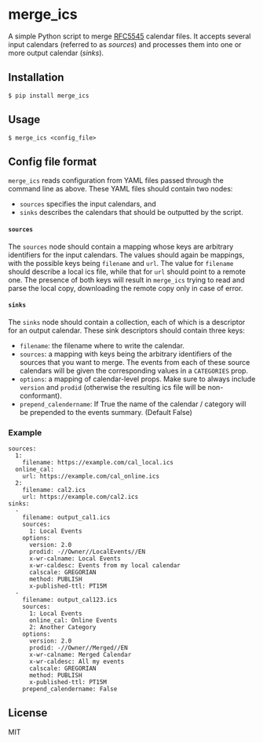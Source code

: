 merge_ics
=========

A simple Python script to merge [RFC5545](https://tools.ietf.org/html/rfc5545) calendar files. It accepts several input calendars (referred to as *sources*) and processes them into one or more output calendar (*sinks*).

## Installation

```
$ pip install merge_ics
```

## Usage

```
$ merge_ics <config_file>
```

## Config file format

`merge_ics` reads configuration from YAML files passed through the command line as above. These YAML files should contain two nodes:

- `sources` specifies the input calendars, and
- `sinks` describes the calendars that should be outputted by the script.

#### `sources`

The `sources` node should contain a mapping whose keys are arbitrary identifiers for the input calendars. The values should again be mappings, with the possible keys being `filename` and `url`. The value for `filename` should describe a local ics file, while that for `url` should point to a remote one. The presence of both keys will result in `merge_ics` trying to read and parse the local copy, downloading the remote copy only in case of error.

#### `sinks`

The `sinks` node should contain a collection, each of which is a descriptor for an output calendar. These sink descriptors should contain three keys:

- `filename`: the filename where to write the calendar.
- `sources`: a mapping with keys being the arbitrary identifiers of the sources that you want to merge. The events from each of these source calendars will be given the corresponding values in a `CATEGORIES` prop.
- `options`: a mapping of calendar-level props. Make sure to always include `version` and `prodid` (otherwise the resulting ics file will be non-conformant).
- `prepend_calendername`: If True the name of the calendar / category will be prepended to the events summary. (Default False)

### Example

```
sources:
  1:
    filename: https://example.com/cal_local.ics
  online_cal:
    url: https://example.com/cal_online.ics
  2:
    filename: cal2.ics
    url: https://example.com/cal2.ics
sinks:
  -
    filename: output_cal1.ics
    sources:
      1: Local Events
    options:
      version: 2.0
      prodid: -//Owner//LocalEvents//EN
      x-wr-calname: Local Events
      x-wr-caldesc: Events from my local calendar
      calscale: GREGORIAN
      method: PUBLISH
      x-published-ttl: PT15M
  -
    filename: output_cal123.ics
    sources:
      1: Local Events
      online_cal: Online Events
      2: Another Category
    options:
      version: 2.0
      prodid: -//Owner//Merged//EN
      x-wr-calname: Merged Calendar
      x-wr-caldesc: All my events
      calscale: GREGORIAN
      method: PUBLISH
      x-published-ttl: PT15M
    prepend_calendername: False
```

## License

MIT
